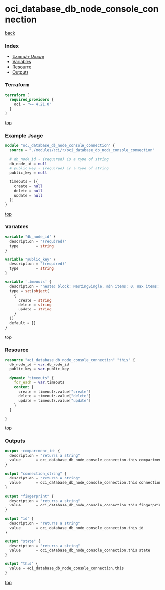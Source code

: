 # oci_database_db_node_console_connection

[back](../oci.md)

### Index

- [Example Usage](#example-usage)
- [Variables](#variables)
- [Resource](#resource)
- [Outputs](#outputs)

### Terraform

```terraform
terraform {
  required_providers {
    oci = ">= 4.21.0"
  }
}
```

[top](#index)

### Example Usage

```terraform
module "oci_database_db_node_console_connection" {
  source = "./modules/oci/r/oci_database_db_node_console_connection"

  # db_node_id - (required) is a type of string
  db_node_id = null
  # public_key - (required) is a type of string
  public_key = null

  timeouts = [{
    create = null
    delete = null
    update = null
  }]
}
```

[top](#index)

### Variables

```terraform
variable "db_node_id" {
  description = "(required)"
  type        = string
}

variable "public_key" {
  description = "(required)"
  type        = string
}

variable "timeouts" {
  description = "nested block: NestingSingle, min items: 0, max items: 0"
  type = set(object(
    {
      create = string
      delete = string
      update = string
    }
  ))
  default = []
}
```

[top](#index)

### Resource

```terraform
resource "oci_database_db_node_console_connection" "this" {
  db_node_id = var.db_node_id
  public_key = var.public_key

  dynamic "timeouts" {
    for_each = var.timeouts
    content {
      create = timeouts.value["create"]
      delete = timeouts.value["delete"]
      update = timeouts.value["update"]
    }
  }

}
```

[top](#index)

### Outputs

```terraform
output "compartment_id" {
  description = "returns a string"
  value       = oci_database_db_node_console_connection.this.compartment_id
}

output "connection_string" {
  description = "returns a string"
  value       = oci_database_db_node_console_connection.this.connection_string
}

output "fingerprint" {
  description = "returns a string"
  value       = oci_database_db_node_console_connection.this.fingerprint
}

output "id" {
  description = "returns a string"
  value       = oci_database_db_node_console_connection.this.id
}

output "state" {
  description = "returns a string"
  value       = oci_database_db_node_console_connection.this.state
}

output "this" {
  value = oci_database_db_node_console_connection.this
}
```

[top](#index)